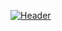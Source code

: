 [![Header](https://raw.githubusercontent.com/PeterHo249/PeterHo249/img/banner.jpg "Header")](https://peterho249.github.io/)
